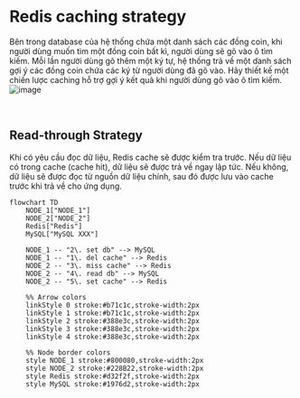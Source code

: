 # Redis caching strategy

Bên trong database của hệ thống chứa một danh sách các đồng coin, khi người dùng muốn tìm một đồng coin bất kì, người dùng sẽ gõ vào ô tìm kiếm. Mỗi lần người dùng gõ thêm một ký tự, hệ thống trả về một danh sách gợi ý các đồng coin chứa các ký từ người dùng đã gõ vào.
Hãy thiết kế một chiến lược caching hỗ trợ gợi ý kết quả khi người dùng gõ vào ô tìm kiếm.
![image](https://pivx.org/media/news/0001/01/thumb_630_news_article.png)

<br/>

## Read-through Strategy
Khi có yêu cầu đọc dữ liệu, Redis cache sẽ được kiểm tra trước. Nếu dữ liệu có trong cache (cache hit), dữ liệu sẽ được trả về ngay lập tức. Nếu không, dữ liệu sẽ được đọc từ nguồn dữ liệu chính, sau đó được lưu vào cache trước khi trả về cho ứng dụng.

```mermaid
flowchart TD
    NODE_1["NODE_1"]
    NODE_2["NODE_2"]
    Redis["Redis"]
    MySQL["MySQL XXX"]

    NODE_1 -- "2\. set db" --> MySQL
    NODE_1 -- "1\. del cache" --> Redis
    NODE_2 -- "3\. miss cache" --> Redis
    NODE_2 -- "4\. read db" --> MySQL
    NODE_2 -- "5\. set cache" --> Redis

    %% Arrow colors
    linkStyle 0 stroke:#b71c1c,stroke-width:2px
    linkStyle 1 stroke:#b71c1c,stroke-width:2px
    linkStyle 2 stroke:#388e3c,stroke-width:2px
    linkStyle 3 stroke:#388e3c,stroke-width:2px
    linkStyle 4 stroke:#388e3c,stroke-width:2px

    %% Node border colors
    style NODE_1 stroke:#800080,stroke-width:2px
    style NODE_2 stroke:#228B22,stroke-width:2px
    style Redis stroke:#d32f2f,stroke-width:2px
    style MySQL stroke:#1976d2,stroke-width:2px
```
